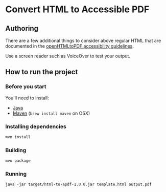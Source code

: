 # Convert HTML to Accessible PDF

## Authoring

There are a few additional things to consider above regular HTML that are documented in the [openHTMLtoPDF accessibility guidelines](https://github.com/danfickle/openhtmltopdf/wiki/PDF-Accessibility-(PDF-UA,-WCAG,-Section-508)-Support#guidelines).

Use a screen reader such as VoiceOver to test your output.

## How to run the project

### Before you start

You'll need to install:

- [Java](https://www.oracle.com/java/technologies/javase-jdk14-downloads.html)
- [Maven](https://maven.apache.org/install.html) (`brew install maven` on OSX)

### Installing dependencies

```sh
mvn install
```

### Building

```sh
mvn package
```

### Running

```
java -jar target/html-to-apdf-1.0.0.jar template.html output.pdf
```